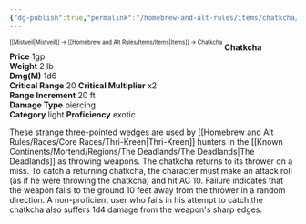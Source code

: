 ```yaml
---
{"dg-publish":true,"permalink":"/homebrew-and-alt-rules/items/chatkcha/"}
---
```


<sup><sup>[[Mistveil\|Mistveil]] → [[Homebrew and Alt Rules/Items/Items\|Items]] → Chatkcha</sup></sup> 
**Chatkcha**  
**Price** 1gp  
**Weight** 2 lb  
**Dmg(M)** 1d6  
**Critical Range** 20 **Critical Multiplier** x2  
**Range Increment** 20 ft  
**Damage Type** piercing  
**Category** light **Proficiency** exotic

These strange three-pointed wedges are used by [[Homebrew and Alt Rules/Races/Core Races/Thri-Kreen\|Thri-Kreen]] hunters in the [[Known Continents/Mortend/Regions/The Deadlands/The Deadlands\|The Deadlands]] as throwing weapons. The chatkcha returns to its thrower on a miss. To catch a returning chatkcha, the character must make an attack roll (as if he were throwing the chatkcha) and hit AC 10. Failure indicates that the weapon falls to the ground 10 feet away from the thrower in a random direction. A non-proficient user who fails in his attempt to catch the chatkcha also suffers 1d4 damage from the weapon's sharp edges. 